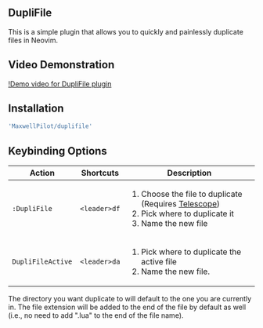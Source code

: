 ## DupliFile

This is a simple plugin that allows you to quickly and painlessly duplicate files in Neovim.

## Video Demonstration
[!Demo video for DupliFile plugin](https://github.com/user-attachments/assets/6c95333f-eef6-4195-9537-3644312849a8)

## Installation
```lua
'MaxwellPilot/duplifile'
```

## Keybinding Options

| Action | Shortcuts | Description |
| ------ | --------- | ----------- |
| `:DupliFile` | `<leader>df` | <ol><li>Choose the file to duplicate (Requires [Telescope](https://github.com/nvim-telescope/telescope.nvim))</li> <li>Pick where to duplicate it</li> <li>Name the new file</li></ol> |
| `DupliFileActive` | `<leader>da` | <ol><li>Pick where to duplicate the active file</li> <li>Name the new file.</li></ol> |

The directory you want duplicate to will default to the one you are currently in. The file extension will be added to the end of the file by default as well (i.e., no need to add ".lua" to the end of the file name).
